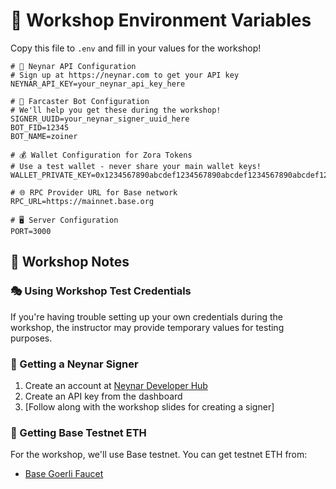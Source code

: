# 🔑 Workshop Environment Variables

Copy this file to `.env` and fill in your values for the workshop!

```
# 🔑 Neynar API Configuration
# Sign up at https://neynar.com to get your API key
NEYNAR_API_KEY=your_neynar_api_key_here

# 🤖 Farcaster Bot Configuration
# We'll help you get these during the workshop!
SIGNER_UUID=your_neynar_signer_uuid_here
BOT_FID=12345
BOT_NAME=zoiner

# 💰 Wallet Configuration for Zora Tokens
# Use a test wallet - never share your main wallet keys!
WALLET_PRIVATE_KEY=0x1234567890abcdef1234567890abcdef1234567890abcdef1234567890abcdef

# 🌐 RPC Provider URL for Base network
RPC_URL=https://mainnet.base.org

# 🖥️ Server Configuration
PORT=3000
```

## 📝 Workshop Notes

### 🎭 Using Workshop Test Credentials

If you're having trouble setting up your own credentials during the workshop, 
the instructor may provide temporary values for testing purposes.

### 🔐 Getting a Neynar Signer

1. Create an account at [Neynar Developer Hub](https://neynar.com)
2. Create an API key from the dashboard
3. [Follow along with the workshop slides for creating a signer]

### 💸 Getting Base Testnet ETH

For the workshop, we'll use Base testnet. You can get testnet ETH from:
- [Base Goerli Faucet](https://www.coinbase.com/faucets/base-ethereum-goerli-faucet) 
